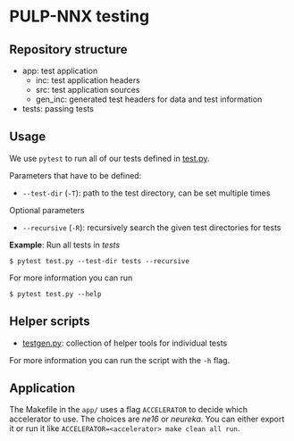 # PULP-NNX testing

## Repository structure

- app: test application
    - inc: test application headers
    - src: test application sources
    - gen_inc: generated test headers for data and test information
- tests: passing tests

## Usage

We use `pytest` to run all of our tests defined in [test.py](test.py).

Parameters that have to be defined:

- `--test-dir` (`-T`): path to the test directory, can be set multiple times

Optional parameters

- `--recursive` (`-R`): recursively search the given test directories for tests

**Example**: Run all tests in *tests*
```
$ pytest test.py --test-dir tests --recursive
```

For more information you can run
```
$ pytest test.py --help
```

## Helper scripts

- [testgen.py](testgen.py): collection of helper tools for individual tests

For more information you can run the script with the `-h` flag.

## Application

The Makefile in the `app/` uses a flag `ACCELERATOR` to decide which accelerator to use.
The choices are _ne16_ or _neureka_.
You can either export it or run it like `ACCELERATOR=<accelerator> make clean all run`.
